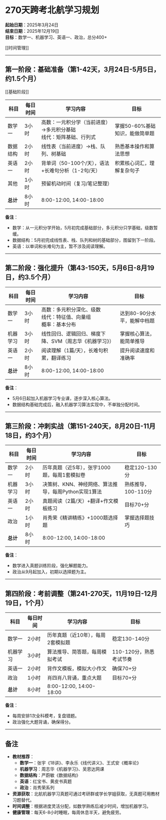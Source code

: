 
# 270天跨考北航学习规划

**起始日期**：2025年3月24日  
**结束日期**：2025年12月19日  
**目标**：数学一、机器学习、英语一、政治，总分400+  

[[时间管理]]

---

## 第一阶段：基础准备（第1-42天，3月24日-5月5日，约1.5个月）
[[基础阶段]]

| **科目** | **每日时间** | **学习内容**                             | **目标**             |
| ------ | -------- | ------------------------------------ | ------------------ |
| 数学一    | 3小时      | 高数：一元积分学（当前进度）→多元积分基础<br>线代：矩阵基础、行列式 | 掌握50-60%基础知识，能做简单题 |
| 数据结构   | 2小时      | 线性表（当前进度）→栈、队列、树基础                   | 熟悉基本操作和算法思想        |
| 英语一    | 2小时      | 背单词（50-100个/天），语法+长难句分析（1-2句/天）      | 积累核心词汇，理解复杂句子      |
| 其他     | 1小时      | 预留机动时间（复习/笔记整理）                      |                    |
| **总计** | 8小时      | 8:00-12:00, 14:00-18:00              |                    |

**备注**：  
- 数学：从一元积分学开始，5月初完成基础部分，多元积分只学基础，级数暂缓。  
- 数据结构：5月初完成线性表、栈、队列和树的基础部分，图留到下一阶段。  
- 英语：以单词和长难句为主，暂不涉及阅读理解。

---

## 第二阶段：强化提升（第43-150天，5月6日-8月19日，约3.5个月）

| **科目** | **每日时间** | **学习内容**                              | **目标**           |
| ------ | -------- | ------------------------------------- | ---------------- |
| 数学一    | 3小时      | 高数：多元积分深化、级数<br>线代：特征值、向量组<br>概率：基本分布 | 达到80-90分水平，能解中档题 |
| 机器学习   | 3小时      | 线性回归、逻辑回归、梯度下降、SVM（周志华《机器学习》）         | 掌握核心算法，能简单推导     |
| 英语一    | 2小时      | 阅读理解（1篇/天），长难句积累，翻译练习                 | 提升阅读速度和准确率       |
| **总计** | 8小时      | 8:00-12:00, 14:00-18:00               |                  |

**备注**：  
- 5月6日起加入机器学习专业课，逐步深入核心算法。  
- 数据结构基础完成后，融入机器学习算法实现中，不单独分配时间。

---

## 第三阶段：冲刺实战（第151-240天，8月20日-11月18日，约3个月）

| **科目** | **每日时间** | **学习内容**                                     | **目标**         |
| -------- | ------------ | ------------------------------------------------ | ---------------- |
| 数学一   | 2小时        | 历年真题（近5年），张宇1000题，每周1套模拟卷     | 稳定120-130分     |
| 机器学习 | 3小时        | 决策树、KNN、神经网络、算法推导，每周Python实现1算法 | 熟练推导，100-110分 |
| 英语一   | 2小时        | 真题阅读（2篇/天）+翻译+作文模板练习             | 目标70+分         |
| 政治     | 1小时        | 肖秀荣《精讲精练》+1000题选择题                  | 掌握选择题技巧     |
| **总计** | 8小时        | 8:00-12:00, 14:00-18:00                         |                  |

**备注**：  
- 数学进入真题训练阶段，强化解题能力。  
- 政治从9月起加入，初期以选择题为主。

---

## 第四阶段：考前调整（第241-270天，11月19日-12月19日，1个月）

| **科目** | **每日时间** | **学习内容**                | **目标**          |
| ------ | -------- | ----------------------- | --------------- |
| 数学一    | 2小时      | 历年真题（近10年），每周2套模拟题      | 稳定130-140分      |
| 机器学习   | 3小时      | 算法推导、简答题，每周模拟考试         | 110-120分，熟悉考试节奏 |
| 英语一    | 2小时      | 背作文模板，模拟大小作文            | 确保70+分          |
| 政治     | 1小时      | 肖四肖八背诵，重点大题             | 目标70+分          |
| **总计** | 8小时      | 8:00-12:00, 14:00-18:00 |                 |

**备注**：  
- 每周安排1次全科模考，复盘错题。  
- 政治强化大题背诵，确保得分。

---

## 备注

- **教材推荐**：  
  - **数学一**：张宇《18讲》、李永乐《线代讲义》、王式安《概率论》  
  - **机器学习**：周志华《机器学习》、吴恩达网课  
  - **数据结构**：严蔚敏《数据结构》  
  - **英语**：红宝书、黄皮书真题  
  - **政治**：肖秀荣系列  
- **资源获取**：北航机器学习真题可通过考研群或学长学姐获取，无真题可用教材习题替代。  
- **时间调整**：根据进度灵活分配，如数学熟练后减少时间，增加机器学习。  
- **健康管理**：每天6-8小时睡眠，每周休息半天，避免疲劳。
```